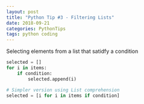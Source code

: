 ```yaml
---
layout: post
title: "Python Tip #3 - Filtering Lists"
date: 2018-09-21
categories: PythonTips
tags: python coding
---
```


Selecting elements from a list that satidfy a condition

```python
selected = []
for i in items:
    if condition:
        selected.append(i)

# Simpler version using List comprehension
selected = [i for i in items if condition]
```